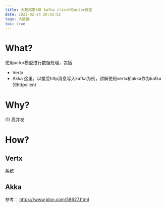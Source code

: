 ```yaml
---
title: 大数据第5课 kafka client和actor模型
date: 2023-02-24 20:43:51
tags: 大数据
toc: true
---
```


# What?
使用actor模型进行数据处理，包括
- Vertx
- Akka
这里，以接受http消息写入kafka为例，讲解使用vertx和akka作为kafka的httpclient

# Why?
(1) 高并发

# How?
## Vertx
系统

## Akka

参考：
https://www.jdon.com/58627.html